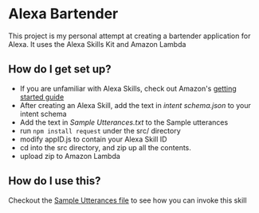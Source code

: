 # Alexa Bartender #

This project is my personal attempt at creating a bartender application for Alexa.
It uses the Alexa Skills Kit and Amazon Lambda

## How do I get set up? ##

* If you are unfamiliar with Alexa Skills, check out Amazon's [getting started guide](https://developer.amazon.com/public/solutions/alexa/alexa-skills-kit/getting-started-guide)
* After creating an Alexa Skill, add the text in *intent schema.json* to your intent schema
* Add the text in *Sample Utterances.txt* to the Sample utterances
* run `npm install request` under the src/ directory
* modify appID.js to contain your Alexa Skill ID
* cd into the src directory, and zip up all the contents.
* upload zip to Amazon Lambda

## How do I use this? ##
Checkout the [Sample Utterances file](SampleUtterances.txt) to see how you can invoke this skill
